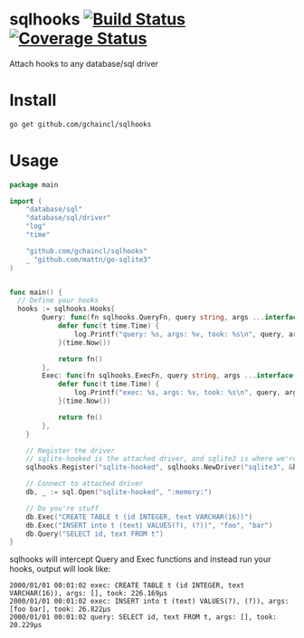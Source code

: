 # sqlhooks [![Build Status](https://travis-ci.org/gchaincl/sqlhooks.svg)](https://travis-ci.org/gchaincl/sqlhooks) [![Coverage Status](https://coveralls.io/repos/github/gchaincl/sqlhooks/badge.svg?branch=master)](https://coveralls.io/github/gchaincl/sqlhooks?branch=master)

Attach hooks to any database/sql driver

# Install
```bash
go get github.com/gchaincl/sqlhooks
```

# Usage
```go
package main

import (
	"database/sql"
	"database/sql/driver"
	"log"
	"time"

	"github.com/gchaincl/sqlhooks"
	_ "github.com/mattn/go-sqlite3"
)


func main() {
  // Define your hooks
  hooks := sqlhooks.Hooks{
		Query: func(fn sqlhooks.QueryFn, query string, args ...interface{}) (driver.Rows, error) {
			defer func(t time.Time) {
				log.Printf("query: %s, args: %v, took: %s\n", query, args, time.Since(t))
			}(time.Now())

			return fn()
		},
		Exec: func(fn sqlhooks.ExecFn, query string, args ...interface{}) (driver.Result, error) {
			defer func(t time.Time) {
				log.Printf("exec: %s, args: %v, took: %s\n", query, args, time.Since(t))
			}(time.Now())

			return fn()
		},
	}

	// Register the driver
	// sqlite-hooked is the attached driver, and sqlite3 is where we're attaching to
	sqlhooks.Register("sqlite-hooked", sqlhooks.NewDriver("sqlite3", &hooks))

	// Connect to attached driver
	db, _ := sql.Open("sqlite-hooked", ":memory:")

	// Do you're stuff
	db.Exec("CREATE TABLE t (id INTEGER, text VARCHAR(16))")
	db.Exec("INSERT into t (text) VALUES(?), (?))", "foo", "bar")
	db.Query("SELECT id, text FROM t")
}
```

sqlhooks will intercept Query and Exec functions and instead run your hooks, output will look like:
```
2000/01/01 00:01:02 exec: CREATE TABLE t (id INTEGER, text VARCHAR(16)), args: [], took: 226.169µs
2000/01/01 00:01:02 exec: INSERT into t (text) VALUES(?), (?)), args: [foo bar], took: 26.822µs
2000/01/01 00:01:02 query: SELECT id, text FROM t, args: [], took: 20.229µs
```

